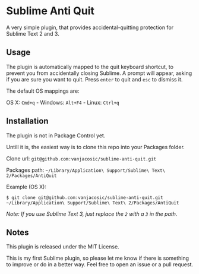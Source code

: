 Sublime Anti Quit
=================

 A very simple plugin, that provides accidental-quitting protection for Sublime Text 2 and 3.

## Usage

The plugin is automatically mapped to the quit keyboard shortcut, to prevent you from accidentally closing Sublime. A prompt will appear, asking if you are sure you want to quit. Press `enter` to quit and `esc` to dismiss it.

The default OS mappings are:

OS X: `Cmd+q` - Windows: `Alt+F4` - Linux: `Ctrl+q`


## Installation

The plugin is not in Package Control yet.

Untill it is, the easiest way is to clone this repo into your Packages folder.

Clone url: `git@github.com:vanjacosic/sublime-anti-quit.git`

Packages path: `~/Library/Application\ Support/Sublime\ Text\ 2/Packages/AntiQuit` 

Example (OS X):

	$ git clone git@github.com:vanjacosic/sublime-anti-quit.git ~/Library/Application\ Support/Sublime\ Text\ 2/Packages/AntiQuit
	
*Note: If you use Sublime Text 3, just replace the `2` with a `3` in the path.*

## Notes

This plugin is released under the MIT License.

This is my first Sublime plugin, so please let me know if there is something to improve or do in a better way. Feel free to open an issue or a pull request.
